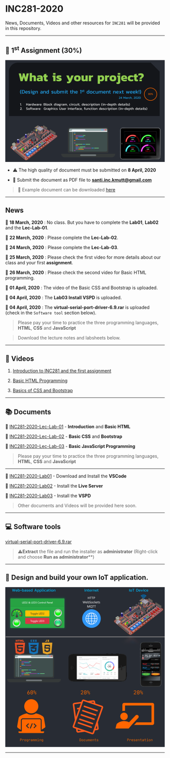 
# INC281-2020

News, Documents, Videos and other resources for `INC281` will be provided in this repository.

---

## :pushpin: 1<sup>st</sup> Assignment (30%)

![alt text](resources/images/assignment-1.png)

- :warning: The high quality of document must be submitted on **8 April, 2020**

- :e-mail: Submit the document as PDF file to **santi.inc.kmutt@gmail.com**

> :page_facing_up: Example document can be downloaded [here](resources/docs/INC281-2020-example-document.pdf)

---

## News

:pushpin: **18 March, 2020** : No class. But you have to complete the **Lab01**, **Lab02** and the **Lec-Lab-01**.

:pushpin: **22 March, 2020** : Please complete the **Lec-Lab-02**.

:pushpin: **24 March, 2020** : Please complete the **Lec-Lab-03**.

:pushpin: **25 March, 2020** : Please check the first video for more details about our class and your first **assignment**.

:pushpin: **26 March, 2020** : Please check the second video for Basic HTML programming.

:pushpin: **01 April, 2020** : The video of the Basic CSS and Bootstrap is uploaded.

:pushpin: **04 April, 2020** : The **Lab03 Install VSPD** is uploaded.

:pushpin: **04 April, 2020** : The **virtual-serial-port-driver-6.9.rar** is uploaded (check in the `Software tool` section below).

> Please pay your time to practice the three programming languages, **HTML**, **CSS** and **JavaScript**

> Download the lecture notes and labsheets below.

---

## :movie_camera: Videos

1) [Introduction to INC281 and the first assignment](https://www.youtube.com/watch?v=0dBNmv72LGg)

2) [Basic HTML Programming](https://www.youtube.com/watch?v=T6wu_dAlLjQ)

3) [Basics of CSS and Bootstrap](https://www.youtube.com/watch?v=QPhMT3NKhJI)

---

## :books: Documents

:page_facing_up: [INC281-2020-Lec-Lab-01](resources/docs/INC281-2020-Lec-Lab-01-Into-HTML.pdf) - **Introduction** and **Basic HTML**

:page_facing_up: [INC281-2020-Lec-Lab-02](resources/docs/INC281-2020-Lec-Lab-02-CSS.pdf) - **Basic CSS** and **Bootstrap**

:page_facing_up: [INC281-2020-Lec-Lab-03](resources/docs/INC281-2020-Lec-Lab-03-JavaScript.pdf) - **Basic JavaScript Programming**



> Please pay your time to practice the three programming languages, **HTML**, **CSS** and **JavaScript**

---

:page_facing_up: [INC281-2020-Lab01](resources/docs/INC281-2020-Lab01-Install-VSCode.pdf) - Download and Install the **VSCode**

:page_facing_up: [INC281-2020-Lab02](resources/docs/INC281-2020-Lab02-Install-LiveServer.pdf) - Install the **Live Server**

:page_facing_up: [INC281-2020-Lab03](resources/docs/INC281-2020-Lab03-Install-VSPD.pdf) - Install the **VSPD**

> Other documents and Videos will be provided here soon.

---

## :computer: Software tools

[virtual-serial-port-driver-6.9.rar](resources/software-tools/virtual-serial-port-driver-6.9.rar)

> :warning:**Extract** the file and run the installer as **administrator** (Right-click and choose **Run as administrator****)

---

## :dart: Design and build your own IoT application.


![alt text](resources/images/cover.png)

---
